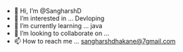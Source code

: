 - 👋 Hi, I’m @SangharshD
- 👀 I’m interested in ... Devloping 
- 🌱 I’m currently learning ... java
- 💞️ I’m looking to collaborate on ...
- 📫 How to reach me ... sangharshdhakane@7gmail.com

<!---
SangharshD/SangharshD is a ✨ special ✨ repository because its `README.md` (this file) appears on your GitHub profile.
You can click the Preview link to take a look at your changes.
--->
